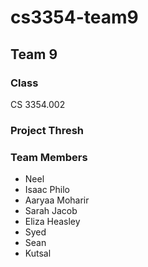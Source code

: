# cs3354-team9
## Team 9
### Class
CS 3354.002
### Project Thresh
### Team Members
- Neel 
- Isaac Philo
- Aaryaa Moharir
- Sarah Jacob
- Eliza Heasley
- Syed 
- Sean 
- Kutsal 
